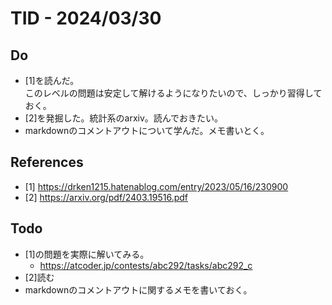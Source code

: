 # TID - 2024/03/30

<!--
## Learnings
- 
- 
-->
## Do
- [1]を読んだ。<br>このレベルの問題は安定して解けるようになりたいので、しっかり習得しておく。<br>
- [2]を発掘した。統計系のarxiv。読んでおきたい。
- markdownのコメントアウトについて学んだ。メモ書いとく。

<!--
## Reflections & Insights
- 
- 

## Plans for Tomorrow
-->
 
  
## References
- [1] https://drken1215.hatenablog.com/entry/2023/05/16/230900
- [2] https://arxiv.org/pdf/2403.19516.pdf

## Todo
- [1]の問題を実際に解いてみる。
  - https://atcoder.jp/contests/abc292/tasks/abc292_c
- [2]読む
- markdownのコメントアウトに関するメモを書いておく。
